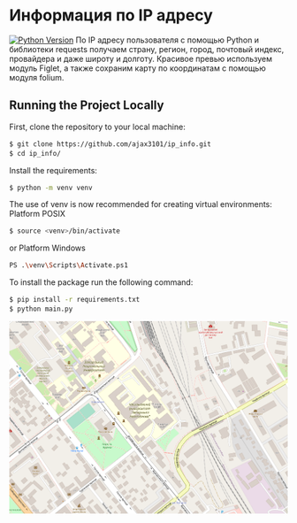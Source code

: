 # Информация по IP адресу
[![Python Version](https://img.shields.io/badge/python-3.10-brightgreen.svg)](https://python.org)
По IP адресу пользователя с помощью Python и библиотеки requests получаем страну, регион, город, почтовый индекс, провайдера и даже широту и долготу. 
Красивое превью используем модуль Figlet, а также сохраним карту по координатам с помощью модуля folium.

## Running the Project Locally

First, clone the repository to your local machine:
```bash
$ git clone https://github.com/ajax3101/ip_info.git
$ cd ip_info/
```
Install the requirements:
```bash
$ python -m venv venv
```
The use of venv is now recommended for creating virtual environments: 
Platform POSIX
```bash
$ source <venv>/bin/activate
```
or
Platform Windows
```bash
PS .\venv\Scripts\Activate.ps1
```
To install the package run the following command:
```bash
$ pip install -r requirements.txt
$ python main.py
```
![Иллюстрация к проекту](https://github.com/ajax3101/ip_info/blob/main/194.8.51.161_Zaporizhzhia.png)
